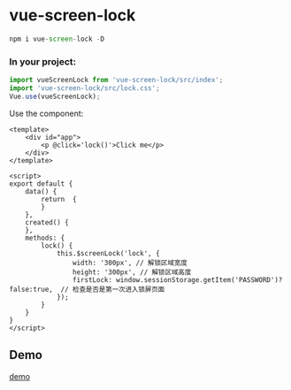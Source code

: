 # vue-screen-lock

```js
npm i vue-screen-lock -D
```

### In your project:

```js
import vueScreenLock from 'vue-screen-lock/src/index';
import 'vue-screen-lock/src/lock.css';
Vue.use(vueScreenLock);
```

Use the component:

```vue
<template>
    <div id="app">
        <p @click='lock()'>Click me</p>
    </div>
</template>

<script>
export default {
    data() {
        return  {
        }
    },
    created() {
    },
    methods: {
        lock() {
            this.$screenLock('lock', {
                width: '300px', // 解锁区域宽度
                height: '300px', // 解锁区域高度
                firstLock: window.sessionStorage.getItem('PASSWORD')?false:true,  // 检查是否是第一次进入锁屏页面
            });
        }
    }
}
</script>
```

## Demo

[demo](https://goonxh.github.io/vue-screen-lock/)

